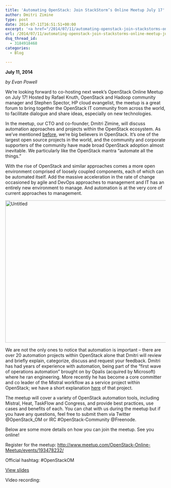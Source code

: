 ```yaml
---
title: 'Automating OpenStack: Join StackStorm’s Online Meetup July 17'
author: Dmitri Zimine
type: post
date: 2014-07-11T16:51:51+00:00
excerpt: '<a href="/2014/07/11/automating-openstack-join-stackstorms-online-meetup-july-17/">READ MORE</a>'
url: /2014/07/11/automating-openstack-join-stackstorms-online-meetup-july-17/
dsq_thread_id:
  - 3184918468
categories:
  - Blog

---
```

**July 11, 2014**

_by Evan Powell_

We’re looking forward to co-hosting next week’s OpenStack Online Meetup on July 17! Hosted by Rafael Knuth, OpenStack and Hadoop community manager and Stephen Spector, HP cloud evangelist, the meetup is a great forum to bring together the OpenStack IT community from across the world, to facilitate dialogue and share ideas, especially on new technologies.

In the meetup, our CTO and co-founder, Dmitri Zimine, will discuss automation approaches and projects within the OpenStack ecosystem. As we’ve mentioned [before][1], we’re big believers in OpenStack. It’s one of the largest open source projects in the world, and the community and corporate supporters of the community have made broad OpenStack adoption almost inevitable. We particularly like the OpenStack mantra “automate all the things.”

With the rise of OpenStack and similar approaches comes a more open environment comprised of loosely coupled components, each of which can be automated itself. Add the massive acceleration in the rate of change occasioned by agile and DevOps approaches to management and IT has an entirely new environment to manage. And automation is at the very core of current approaches to management.

<!--more-->

<img loading="lazy" class="alignnone size-full wp-image-625" src="http://stackstorm.com/wp/wp-content/uploads/2014/07/Untitled.png" alt="Untitled" width="900" height="445" /> 

We are not the only ones to notice that automation is important – there are over 20 automation projects within OpenStack alone that Dmitri will review and briefly explain, categorize, discuss and request your feedback. Dmitri has had years of experience with automation, being part of the “first wave of operations automation” brought on by Opalis (acquired by Microsoft) where he ran engineering. More recently he has become a core committer and co leader of the Mistral workflow as a service project within OpenStack; we have a short explanation [here][2] of that project.

The meetup will cover a variety of OpenStack automation tools, including Mistral, Heat, TaskFlow and Congress, and provide best practices, use cases and benefits of each. You can chat with us during the meetup but if you have any questions, feel free to submit them via Twitter @OpenStack_OM or IRC #OpenStack-Community @Freenode.

Below are some more details on how you can join the meetup. See you online!

Register for the meetup: <http://www.meetup.com/OpenStack-Online-Meetup/events/193478232/>

Official hashtag: #OpenStackOM

<a href="http://www.slideshare.net/DmitriZimine/open-stack-automationmeetup07172014" target="_blank">View slides</a>

Video recording:  


&nbsp;

 [1]: http://stackstorm.com/2014/05/08/day-three-openstack-important-however-users-pragmatic-agnostic-ever/
 [2]: http://stackstorm.com/2014/07/07/stackstorm-contributing-mistral-build-workflow-service-cloud-automation/